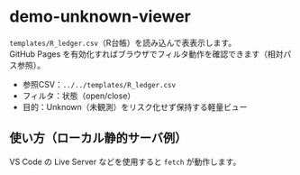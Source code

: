 ﻿# demo-unknown-viewer

`templates/R_ledger.csv`（R台帳）を読み込んで表表示します。  
GitHub Pages を有効化すればブラウザでフィルタ動作を確認できます（相対パス参照）。

- 参照CSV：`../../templates/R_ledger.csv`
- フィルタ：状態（open/close）
- 目的：Unknown（未観測）をリスク化せず保持する軽量ビュー

## 使い方（ローカル静的サーバ例）
VS Code の Live Server などを使用すると `fetch` が動作します。
